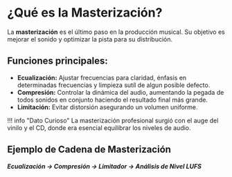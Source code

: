 # ¿Qué es la Masterización? 

La **masterización** es el último paso en la producción musical. Su objetivo es mejorar el sonido y optimizar la pista para su distribución.

##  Funciones principales:
- **Ecualización:** Ajustar frecuencias para claridad, énfasis en determinadas frecuencias y limpieza sutíl de algun posible defecto.
- **Compresión:** Controlar la dinámica del audio, aumentando la pegada de todos sonidos en conjunto haciendo el resultado final más grande.
- **Limitación:** Evitar distorsión asegurando un volumen uniforme.

!!! info "Dato Curioso"
    La masterización profesional surgió con el auge del vinilo y el CD, donde era esencial equilibrar los niveles de audio.

##  Ejemplo de Cadena de Masterización

***Ecualización → Compresión → Limitador → Análisis de Nivel LUFS***

